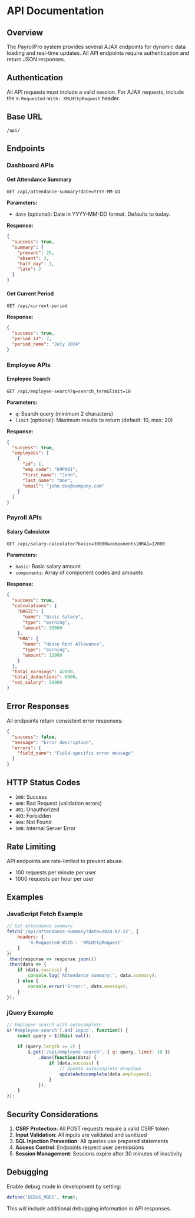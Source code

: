 # API Documentation

## Overview

The PayrollPro system provides several AJAX endpoints for dynamic data loading and real-time updates. All API endpoints require authentication and return JSON responses.

## Authentication

All API requests must include a valid session. For AJAX requests, include the `X-Requested-With: XMLHttpRequest` header.

## Base URL

```
/api/
```

## Endpoints

### Dashboard APIs

#### Get Attendance Summary
```
GET /api/attendance-summary?date=YYYY-MM-DD
```

**Parameters:**
- `date` (optional): Date in YYYY-MM-DD format. Defaults to today.

**Response:**
```json
{
  "success": true,
  "summary": {
    "present": 25,
    "absent": 3,
    "half_day": 1,
    "late": 2
  }
}
```

#### Get Current Period
```
GET /api/current-period
```

**Response:**
```json
{
  "success": true,
  "period_id": 7,
  "period_name": "July 2024"
}
```

### Employee APIs

#### Employee Search
```
GET /api/employee-search?q=search_term&limit=10
```

**Parameters:**
- `q`: Search query (minimum 2 characters)
- `limit` (optional): Maximum results to return (default: 10, max: 20)

**Response:**
```json
{
  "success": true,
  "employees": [
    {
      "id": 1,
      "emp_code": "EMP001",
      "first_name": "John",
      "last_name": "Doe",
      "email": "john.doe@company.com"
    }
  ]
}
```

### Payroll APIs

#### Salary Calculator
```
GET /api/salary-calculator?basic=30000&components[HRA]=12000
```

**Parameters:**
- `basic`: Basic salary amount
- `components`: Array of component codes and amounts

**Response:**
```json
{
  "success": true,
  "calculations": {
    "BASIC": {
      "name": "Basic Salary",
      "type": "earning",
      "amount": 30000
    },
    "HRA": {
      "name": "House Rent Allowance",
      "type": "earning",
      "amount": 12000
    }
  },
  "total_earnings": 42000,
  "total_deductions": 6000,
  "net_salary": 36000
}
```

## Error Responses

All endpoints return consistent error responses:

```json
{
  "success": false,
  "message": "Error description",
  "errors": {
    "field_name": "Field-specific error message"
  }
}
```

## HTTP Status Codes

- `200`: Success
- `400`: Bad Request (validation errors)
- `401`: Unauthorized
- `403`: Forbidden
- `404`: Not Found
- `500`: Internal Server Error

## Rate Limiting

API endpoints are rate-limited to prevent abuse:
- 100 requests per minute per user
- 1000 requests per hour per user

## Examples

### JavaScript Fetch Example

```javascript
// Get attendance summary
fetch('/api/attendance-summary?date=2024-07-22', {
    headers: {
        'X-Requested-With': 'XMLHttpRequest'
    }
})
.then(response => response.json())
.then(data => {
    if (data.success) {
        console.log('Attendance summary:', data.summary);
    } else {
        console.error('Error:', data.message);
    }
});
```

### jQuery Example

```javascript
// Employee search with autocomplete
$('#employee-search').on('input', function() {
    const query = $(this).val();
    
    if (query.length >= 2) {
        $.get('/api/employee-search', { q: query, limit: 10 })
            .done(function(data) {
                if (data.success) {
                    // Update autocomplete dropdown
                    updateAutocomplete(data.employees);
                }
            });
    }
});
```

## Security Considerations

1. **CSRF Protection**: All POST requests require a valid CSRF token
2. **Input Validation**: All inputs are validated and sanitized
3. **SQL Injection Prevention**: All queries use prepared statements
4. **Access Control**: Endpoints respect user permissions
5. **Session Management**: Sessions expire after 30 minutes of inactivity

## Debugging

Enable debug mode in development by setting:
```php
define('DEBUG_MODE', true);
```

This will include additional debugging information in API responses.